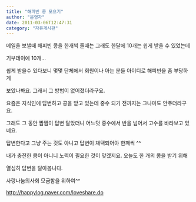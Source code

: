 ```yaml
---
title: "해피빈 콩 모으기"
author: "운영자"
date: 2011-03-06T12:47:31
category: "자유게시판"
---
```


메일을 보낼때 해피빈 콩을 한개씩 줄때는 그래도 한달에 10개는 쉽게 받을 수 있었는데

기부데이에 10개...

쉽게 받을수 있다보니 몇몇 단체에서 회원이나 아는 분들 아이디로 해피빈을 좀 부당하게

보았나봐요. 그래서 그 방법이 없어졌더라구요.

요즘은 지식인에 답변하고 콩을 받고 있는데 중수 되기 전까지는 그나마도 안주더라구요.

그래도 그 동안 짬짬이 답변 달았더니 어느덧 중수에서 반을 넘어서 고수를 바라보고 있네요.

답변한다고 그냥 주는 것도 아니고 답변이 채택되어야 한깨씩 ^^

내가 충전한 콩이 아니니 노력이 필요한 것이 맞겠지요. 오늘도 한 개의 콩을 받기 위해

열심히 답변을 달아봅니다.

사랑나눔의사회 모금함을 위하여^^

http://happylog.naver.com/loveshare.do
